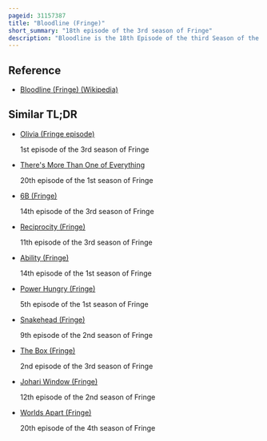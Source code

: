 ```yaml
---
pageid: 31157387
title: "Bloodline (Fringe)"
short_summary: "18th episode of the 3rd season of Fringe"
description: "Bloodline is the 18th Episode of the third Season of the american Science Fiction - Drama Television Series Fringe and the 61st Episode in general. The Story follows olivia dunham Pregnant from the parallel Universe as she experiences a Kidnapping and Acceleration of her Pregnancy while her fellow Fringe Agents lincoln Lee and Charlie Francis Attempt to find her."
---
```


## Reference

- [Bloodline (Fringe) (Wikipedia)](https://en.wikipedia.org/?curid=31157387)

## Similar TL;DR

- [Olivia (Fringe episode)](/tldr/en/olivia-fringe-episode)

  1st episode of the 3rd season of Fringe

- [There's More Than One of Everything](/tldr/en/theres-more-than-one-of-everything)

  20th episode of the 1st season of Fringe

- [6B (Fringe)](/tldr/en/6b-fringe)

  14th episode of the 3rd season of Fringe

- [Reciprocity (Fringe)](/tldr/en/reciprocity-fringe)

  11th episode of the 3rd season of Fringe

- [Ability (Fringe)](/tldr/en/ability-fringe)

  14th episode of the 1st season of Fringe

- [Power Hungry (Fringe)](/tldr/en/power-hungry-fringe)

  5th episode of the 1st season of Fringe

- [Snakehead (Fringe)](/tldr/en/snakehead-fringe)

  9th episode of the 2nd season of Fringe

- [The Box (Fringe)](/tldr/en/the-box-fringe)

  2nd episode of the 3rd season of Fringe

- [Johari Window (Fringe)](/tldr/en/johari-window-fringe)

  12th episode of the 2nd season of Fringe

- [Worlds Apart (Fringe)](/tldr/en/worlds-apart-fringe)

  20th episode of the 4th season of Fringe
